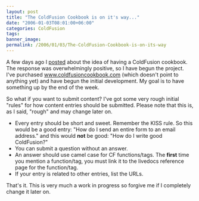 ```yaml
---
layout: post
title: "The ColdFusion Cookbook is on it's way..."
date: "2006-01-03T08:01:00+06:00"
categories: ColdFusion 
tags: 
banner_image: 
permalink: /2006/01/03/The-ColdFusion-Cookbook-is-on-its-way
---
```


A few days ago I <a href="http://ray.camdenfamily.com/index.cfm/2006/1/1/Coldfusion-MX7-Cookbook">posted</a> about the idea of having a ColdFusion cookbook. The response was overwhelmingly positive, so I have begun the project. I've purchased www.coldfusioncookbook.com (which doesn't point to anything yet) and have begun the initial development. My goal is to have something up by the end of the week. 

So what if you want to submit content? I've got some very rough initial "rules" for how content entries should be submitted. Please note that this is, as I said, "rough" and may change later on.

<ul>
<li>Every entry should be short and sweet. Remember the KISS rule. So this would be a good entry: "How do I send an entire form to an email address." and this would <b>not</b> be good: "How do I write good ColdFusion?"
<li>You can submit a question without an answer. 
<li>An answer should use camel case for CF functions/tags. The <b>first</b> time you mention a function/tag, you must link it to the livedocs reference page for the function/tag.
<li>If your entry is related to other entries, list the URLs.
</ul>

That's it. This is very much a work in progress so forgive me if I completely change it later on.